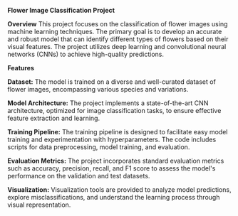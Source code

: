 **Flower Image Classification Project**

**Overview**
This project focuses on the classification of flower images using machine learning techniques. The primary goal is to develop an accurate and robust model that can identify different types of flowers based on their visual features. The project utilizes deep learning and convolutional neural networks (CNNs) to achieve high-quality predictions.

**Features**

**Dataset:** The model is trained on a diverse and well-curated dataset of flower images, encompassing various species and variations.

**Model Architecture:** The project implements a state-of-the-art CNN architecture, optimized for image classification tasks, to ensure effective feature extraction and learning.

**Training Pipeline:** The training pipeline is designed to facilitate easy model training and experimentation with hyperparameters. The code includes scripts for data preprocessing, model training, and evaluation.

**Evaluation Metrics:** The project incorporates standard evaluation metrics such as accuracy, precision, recall, and F1 score to assess the model's performance on the validation and test datasets.

**Visualization:** Visualization tools are provided to analyze model predictions, explore misclassifications, and understand the learning process through visual representation.
